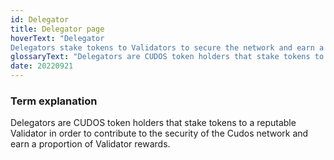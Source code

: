 ```yaml
---
id: Delegator
title: Delegator page
hoverText: "Delegator
Delegators stake tokens to Validators to secure the network and earn a share of rewards"
glossaryText: "Delegators are CUDOS token holders that stake tokens to a reputable Validator in order to contribute to the security of the Cudos network and earn a proportion of Validator rewards. "
date: 20220921
---
```


### Term explanation

Delegators are CUDOS token holders that stake tokens to a reputable Validator in order to contribute to the security of the Cudos network and earn a proportion of Validator rewards. 
